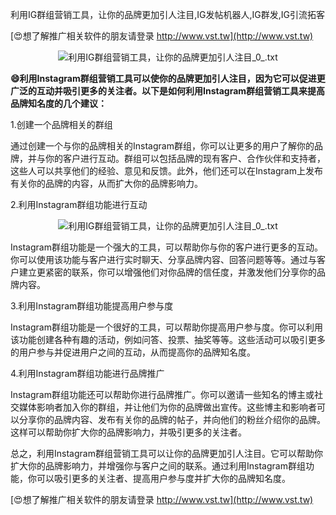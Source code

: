 利用IG群组营销工具，让你的品牌更加引人注目,IG发帖机器人,IG群发,IG引流拓客

[😍想了解推广相关软件的朋友请登录 http://www.vst.tw](http://www.vst.tw)

 <center><img src="https://vst.tw/MP4/tuiguang/png/8.png" alt="利用IG群组营销工具，让你的品牌更加引人注目_0_.txt"></center>

**😄利用Instagram群组营销工具可以使你的品牌更加引人注目，因为它可以促进更广泛的互动并吸引更多的关注者。以下是如何利用Instagram群组营销工具来提高品牌知名度的几个建议：**

1.创建一个品牌相关的群组

通过创建一个与你的品牌相关的Instagram群组，你可以让更多的用户了解你的品牌，并与你的客户进行互动。群组可以包括品牌的现有客户、合作伙伴和支持者，这些人可以共享他们的经验、意见和反馈。此外，他们还可以在Instagram上发布有关你的品牌的内容，从而扩大你的品牌影响力。

2.利用Instagram群组功能进行互动

 <center><img src="https://vst.tw/MP4/tuiguang/png/6.png" alt="利用IG群组营销工具，让你的品牌更加引人注目_0_.txt"></center>

Instagram群组功能是一个强大的工具，可以帮助你与你的客户进行更多的互动。你可以使用该功能与客户进行实时聊天、分享品牌内容、回答问题等等。通过与客户建立更紧密的联系，你可以增强他们对你品牌的信任度，并激发他们分享你的品牌内容。

3.利用Instagram群组功能提高用户参与度

Instagram群组功能是一个很好的工具，可以帮助你提高用户参与度。你可以利用该功能创建各种有趣的活动，例如问答、投票、抽奖等等。这些活动可以吸引更多的用户参与并促进用户之间的互动，从而提高你的品牌知名度。

4.利用Instagram群组功能进行品牌推广

Instagram群组功能还可以帮助你进行品牌推广。你可以邀请一些知名的博主或社交媒体影响者加入你的群组，并让他们为你的品牌做出宣传。这些博主和影响者可以分享你的品牌内容、发布有关你的品牌的帖子，并向他们的粉丝介绍你的品牌。这样可以帮助你扩大你的品牌影响力，并吸引更多的关注者。

总之，利用Instagram群组营销工具可以让你的品牌更加引人注目。它可以帮助你扩大你的品牌影响力，并增强你与客户之间的联系。通过利用Instagram群组功能，你可以吸引更多的关注者、提高用户参与度并扩大你的品牌知名度。

[😍想了解推广相关软件的朋友请登录 http://www.vst.tw](http://www.vst.tw)



